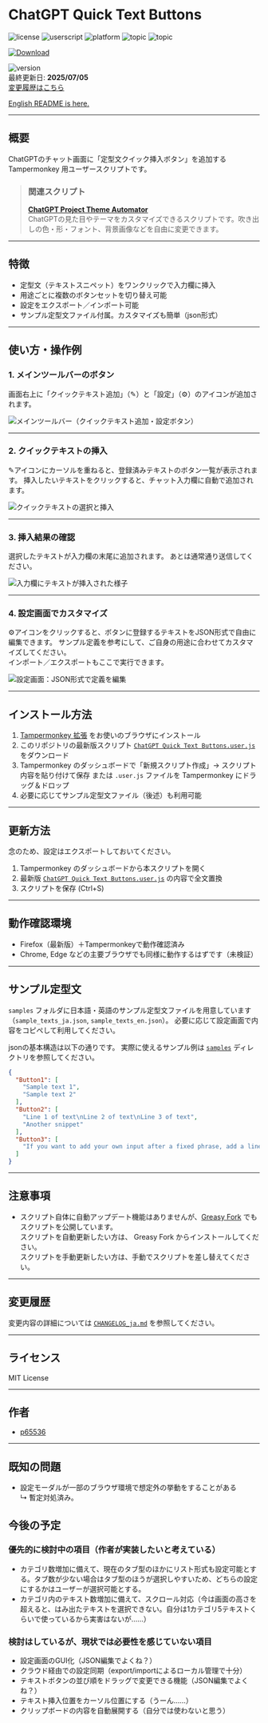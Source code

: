 # ChatGPT Quick Text Buttons
![license](https://img.shields.io/badge/license-MIT-green)
![userscript](https://img.shields.io/badge/userscript-Tampermonkey-blueviolet)
![platform](https://img.shields.io/badge/platform-ChatGPT-lightgrey)
![topic](https://img.shields.io/badge/topic-quick_insert-fcc203)
![topic](https://img.shields.io/badge/topic-productivity-40c057)

[![Download](https://img.shields.io/badge/Download-ChatGPT_Quick_Text_Buttons.user.js-blue?style=flat-square&logo=download)](https://github.com/p65536/ChatGPT-Quick-Text-Buttons/raw/main/ChatGPT%20Quick%20Text%20Buttons.user.js)

![version](https://img.shields.io/badge/version-1.1.0-blue)  
最終更新日: **2025/07/05**  
[変更履歴はこちら](./CHANGELOG_ja.md)

[English README is here.](./README.md)

---

## 概要

ChatGPTのチャット画面に「定型文クイック挿入ボタン」を追加する Tampermonkey 用ユーザースクリプトです。

  >### 関連スクリプト
  >**[ChatGPT Project Theme Automator](https://github.com/p65536/ChatGPT-Project-Theme-Automator)**  
  ChatGPTの見た目やテーマをカスタマイズできるスクリプトです。吹き出しの色・形・フォント、背景画像などを自由に変更できます。

---

## 特徴 

* 定型文（テキストスニペット）をワンクリックで入力欄に挿入
* 用途ごとに複数のボタンセットを切り替え可能
* 設定をエクスポート／インポート可能
* サンプル定型文ファイル付属。カスタマイズも簡単（json形式）

---

## 使い方・操作例

### 1. メインツールバーのボタン

画面右上に「クイックテキスト追加」（✎）と「設定」（⚙️）のアイコンが追加されます。

![メインツールバー（クイックテキスト追加・設定ボタン）](./docs/cqtb_001.png)

---

### 2. クイックテキストの挿入

✎アイコンにカーソルを重ねると、登録済みテキストのボタン一覧が表示されます。
挿入したいテキストをクリックすると、チャット入力欄に自動で追加されます。

![クイックテキストの選択と挿入](./docs/cqtb_002.png)

---

### 3. 挿入結果の確認

選択したテキストが入力欄の末尾に追加されます。
あとは通常通り送信してください。

![入力欄にテキストが挿入された様子](./docs/cqtb_003.png)

---

### 4. 設定画面でカスタマイズ

⚙️アイコンをクリックすると、ボタンに登録するテキストをJSON形式で自由に編集できます。
サンプル定義を参考にして、ご自身の用途に合わせてカスタマイズしてください。  
インポート／エクスポートもここで実行できます。

![設定画面：JSON形式で定義を編集](./docs/cqtb_004.png)

---

## インストール方法

1. [Tampermonkey 拡張](https://www.tampermonkey.net/) をお使いのブラウザにインストール
2. このリポジトリの最新版スクリプト
   [`ChatGPT Quick Text Buttons.user.js`](./ChatGPT%20Quick%20Text%20Buttons.user.js) をダウンロード
3. Tampermonkey のダッシュボードで「新規スクリプト作成」→ スクリプト内容を貼り付けて保存
   または `.user.js` ファイルを Tampermonkey にドラッグ＆ドロップ
4. 必要に応じてサンプル定型文ファイル（後述）も利用可能

---

## 更新方法

念のため、設定はエクスポートしておいてください。

1. Tampermonkey のダッシュボードから本スクリプトを開く
2. 最新版 [`ChatGPT Quick Text Buttons.user.js`](./ChatGPT%20Quick%20Text%20Buttons.user.js) の内容で全文置換
3. スクリプトを保存 (Ctrl+S)

---

## 動作確認環境

* Firefox（最新版）＋Tampermonkeyで動作確認済み
* Chrome, Edge などの主要ブラウザでも同様に動作するはずです（未検証）

---

## サンプル定型文

`samples` フォルダに日本語・英語のサンプル定型文ファイルを用意しています（`sample_texts_ja.json`, `sample_texts_en.json`）。
必要に応じて設定画面で内容をコピペして利用してください。

jsonの基本構造は以下の通りです。
実際に使えるサンプル例は [`samples`](./samples) ディレクトリを参照してください。

```json
{
  "Button1": [
    "Sample text 1",
    "Sample text 2"
  ],
  "Button2": [
    "Line 1 of text\nLine 2 of text\nLine 3 of text",
    "Another snippet"
  ],
  "Button3": [
    "If you want to add your own input after a fixed phrase, add a line break at the end.\n\n"
  ]
}
```

---

## 注意事項

* スクリプト自体に自動アップデート機能はありませんが、[Greasy Fork](https://greasyfork.org/ja/scripts/537694-chatgpt-quick-text-buttons) でもスクリプトを公開しています。  
  スクリプトを自動更新したい方は、 Greasy Fork からインストールしてください。  
  スクリプトを手動更新したい方は、手動でスクリプトを差し替えてください。  

---

## 変更履歴

変更内容の詳細については [`CHANGELOG_ja.md`](./CHANGELOG_ja.md) を参照してください。

---

## ライセンス

MIT License

---

## 作者

* [p65536](https://github.com/p65536)

---

## 既知の問題

* 設定モーダルが一部のブラウザ環境で想定外の挙動をすることがある  
  ↳ 暫定対処済み。


## 今後の予定

### 優先的に検討中の項目（作者が実装したいと考えている）

* カテゴリ数増加に備えて、現在のタブ型のほかにリスト形式も設定可能とする。タブ数が少ない場合はタブ型のほうが選択しやすいため、どちらの設定にするかはユーザーが選択可能とする。
* カテゴリ内のテキスト数増加に備えて、スクロール対応（今は画面の高さを超えると、はみ出たテキストを選択できない。自分は1カテゴリ5テキストくらいで使っているから実害はないが……）

### 検討はしているが、現状では必要性を感じていない項目

* 設定画面のGUI化（JSON編集でよくね？）
* クラウド経由での設定同期（export/importによるローカル管理で十分）
* テキストボタンの並び順をドラッグで変更できる機能（JSON編集でよくね？）
* テキスト挿入位置をカーソル位置にする（うーん……）
* クリップボードの内容を自動展開する（自分では使わないと思う）
